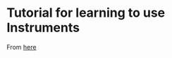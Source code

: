 # Tutorial for learning to use Instruments

From
[here](https://www.raywenderlich.com/397-instruments-tutorial-with-swift-getting-started)
